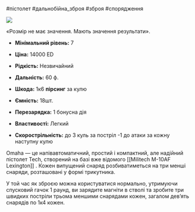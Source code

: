 #пістолет #дальнобійна_зброя #зброя #спорядження

[![](https://static.wikia.nocookie.net/cyberpunk/images/7/72/Omaha_Default.png/revision/latest/scale-to-width-down/350?cb=20211117173535)](https://static.wikia.nocookie.net/cyberpunk/images/7/72/Omaha_Default.png/revision/latest?cb=20211117173535)

«Розмір не має значення. Мають значення результати».

- **Мінімальний рівень:** 7
- **Ціна:** 14000 ED
- **Рідкість:** Незвичайний

- **Дальність:** 60 ф.
- **Шкода:** 1к6 **пірсинг** за кулю
- **Ємність:** 18шт.
- **Перезарядка:** 1 бонусна дія
- **Властивості:** Легкий
- **Скорострільність:** до 3 куль за постріл -1 до атаки за кожну наступну кулю

Omaha — це напівавтоматичний, простий і компактний, але надійний пістолет Tech, створений на базі вже відомого [[Militech M-10AF Lexington]] . Кожен випущений снаряд розбиватиметься на три менші снаряди, розташовані у формі трикутника.

У той час як зброєю можна користуватися нормально, утримуючи спусковий гачок 1 раунд, ви зарядите магніти в стволі та зробите три швидких постріли трьома меншими снарядами кожен, загалом дев’ять снарядів по 1к4 кожен.